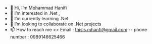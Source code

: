 - 👋 Hi, I’m Mohammad Hanifi
- 👀 I’m interested in .Net , 
- 🌱 I’m currently learning .Net
- 💞️ I’m looking to collaborate on .Net projects
- 📫 How to reach me >> Email : thisis.mhanfi@gmail.com     --  phone number : 0989146625466

<!---
thisismhanifi/thisismhanifi is a ✨ special ✨ repository because its `README.md` (this file) appears on your GitHub profile.
You can click the Preview link to take a look at your changes.
--->

